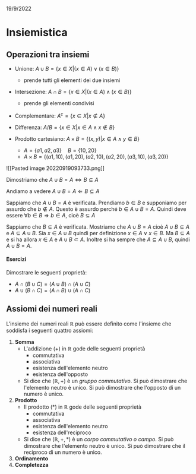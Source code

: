<date>19/9/2022</date>


# Insiemistica 

## Operazioni tra insiemi

- Unione: $A \cup B = \{ x \in X | (x \in A ) \lor (x \in B)\}$
	- prende tutti gli elementi dei due insiemi

- Intersezione: $A \cap B = \{ x \in X | (x \in A) \land (x \in B)\}$
	- prende gli elementi condivisi

- Complementare: $A^c = \{x \in X | x \notin A\}$

- Differenza: $A / B = \{ x \in X | x \in A \land x \notin B\}$

- Prodotto cartesiano: $A\times B = \{(x,y) | x \in A \land y \in B\}$
	- $A = \{a1, a2, a3\} \quad B = \{10, 20\}$
	- $A \times B = \{(a1,10), (a1,20), (a2,10), (a2,20), (a3,10), (a3,20)\}$

![[Pasted image 20220919093733.png]]

Dimostriamo che $A \cup B = A \iff B \subseteq A$

Andiamo a vedere $A \cup B = A \Leftarrow B \subseteq A$

Sappiamo che $A \cup B = A$ è verificata.
Prendiamo $b \in B$ e supponiamo per assurdo che $b \notin A$. Questo è assurdo perché $b \in A \cup B = A$. Quindi deve essere $\forall b \in B \Rightarrow b \in A$, cioè $B \subseteq A$

Sappiamo che $B \subseteq A$ è verificata.
Mostriamo che $A \cup B = A$ cioè $A \cup B \subseteq A$ e $A \subseteq A \cup B$. 
Sia $x \in A \cup B$ quindi per definizione $x \in A \lor x \in B$. Ma $B \subseteq A$ e si ha allora $x\in A$ e $A \cup B \subset A$. Inoltre si ha sempre che $A \subseteq A \cup B$, quindi $A \cup B = A$.

#### Esercizi 
Dimostrare le seguenti proprietà:
- $A \cap ( B \cup C)  = (A \cup B) \cap (A \cup C)$
- $A \cup ( B \cap C)  = (A \cap B) \cup (A \cap C)$



## Assiomi dei numeri reali

L'insieme dei numeri reali $\mathbb{R}$ può essere definito come l'insieme che soddisfa i seguenti quattro assiomi:
1. **Somma**
	- L'addizione (+) in $\mathbb{R}$ gode delle seguenti proprietà
		- commutativa
		- associativa
		- esistenza dell'elemento neutro
		- esistenza dell'opposto
	- Si dice che $(\mathbb{R} ,+)$ è un *gruppo commutativo*. Si può dimostrare che l'elemento neutro è unico. Si può dimostrare che l'opposto di un numero è unico. 
1. **Prodotto**
	 - Il prodotto $(*)$ in $\mathbb{R}$ gode delle seguenti proprietà
		- commutativa
		- associativa
		- esistenza dell'elemento neutro
		- esistenza dell'reciproco
	- Si dice che $(\mathbb{R} ,+, *)$ è un *corpo commutativo o campo*. Si può dimostrare che l'elemento neutro è unico. Si può dimostrare che il reciproco di un numero è unico. 
3. **Ordinamento**
4. **Completezza**